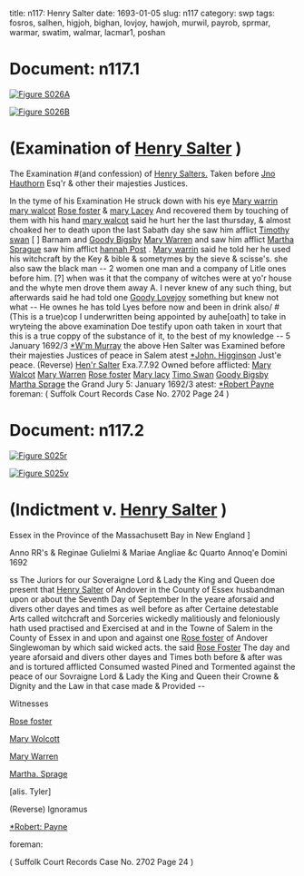 title: n117: Henry Salter
date: 1693-01-05
slug: n117
category: swp
tags: fosros, salhen, higjoh, bighan, lovjoy, hawjoh, murwil, payrob, sprmar, warmar, swatim, walmar, lacmar1, poshan




<div markdown class="doc" id="n117.1">

# Document: n117.1



<span markdown class="figure">[![Figure S026A](archives/Suffolk/small/S026A.jpg)](archives/Suffolk/large/S026A.jpg)</span>



<span markdown class="figure">[![Figure S026B](archives/Suffolk/small/S026B.jpg)](archives/Suffolk/large/S026B.jpg)</span>


# (Examination of [Henry Salter](/tag/salhen.html) )

The Examination #(and confession) of [Henry Salters.](/tag/salhen.html) Taken before [Jno Hauthorn](/tag/hawjoh.html) Esq'r & other their majesties Justices.

In the tyme of his Examination He struck down with his eye [Mary warrin](/tag/warmar.html) [mary walcot](/tag/walmar.html) [Rose foster](/tag/fosros.html) & [mary Lacey](/tag/lacmar1.html) And recovered them by touching of them with his hand [mary walcot](/tag/walmar.html) said he hurt her the last thursday, & almost choaked her to death upon the last Sabath day she saw him afflict [Timothy swan](/tag/swatim.html) [ ] Barnam and [Goody Bigsby](/tag/bighan.html) [Mary Warren](/tag/warmar.html) and saw him afflict [Martha Sprague](/tag/sprmar.html) saw him afflict [hannah Post](/tag/poshan.html) . [Mary warrin](/tag/warmar.html) said he told her he used his witchcraft by the Key & bible & sometymes by the sieve & scisse's. she also saw the black man -- 2 women one man and a company of Litle ones before him. [?] when was it that the company of witches were at yo'r house and the whyte men drove them away A. I never knew of any such thing, but afterwards said he had told one [Goody Lovejoy](/tag/lovjoy.html) something but knew not what -- He ownes he has told Lyes before now and been in drink also/ #(This is a true)cop I underwritten being appointed by auhe[oath]  to take in wryteing the above examination Doe testify upon oath taken in xourt that this is a true coppy of the substance of it, to the best of my knowledge --
5 January 1692/3  [*W'm Murray](/tag/murwil.html) the above Hen Salter was Examined before their majesties Justices of peace in Salem  atest [*John. Higginson](/tag/higjoh.html) Just'e peace. (Reverse)  [Hen'r Salter](/tag/salhen.html) Exa.7.7.92 Owned before    afflicted: [Mary Walcot](/tag/walmar.html) [Mary Warren](/tag/warmar.html) [Rose foster](/tag/fosros.html) [Mary lacy](/tag/lacmar1.html) [Timo Swan](/tag/swatim.html) [Goody Bigsby](/tag/bighan.html) [Martha Sprage](/tag/sprmar.html) the Grand Jury 5: January 1692/3 atest:  [*Robert Payne](/tag/payrob.html) foreman:  ( Suffolk Court Records Case No. 2702 Page 24 )

</div>



<div markdown class="doc" id="n117.2">

# Document: n117.2



<span markdown class="figure">[![Figure S025r](archives/Suffolk/small/S025A.jpg)](archives/Suffolk/large/S025A.jpg)</span>



<span markdown class="figure">[![Figure S025v](archives/Suffolk/small/S025B.jpg)](archives/Suffolk/large/S025B.jpg)</span>


# (Indictment v. [Henry Salter](/tag/salhen.html) )

Essex in the Province of the Massachusett Bay in New England ]

Anno RR's & Reginae Gulielmi & Mariae Angliae &c Quarto Annoq'e Domini 1692 

ss The Juriors for our Soveraigne Lord & Lady the King and Queen doe present that [Henry Salter](/tag/salhen.html) of Andover in the County of Essex husbandman upon or about the Seventh Day of September In the yeare aforsaid and divers other dayes and times as well before as after Certaine detestable Arts called witchcraft and Sorceries wickedly malitiously and feloniously hath used practised and Exercised at and in the Towne of Salem in the County of Essex in and upon and against one [Rose foster](/tag/fosros.html) of Andover Singlewoman by which said wicked acts. the said [Rose Foster](/tag/fosros.html) The day and yeare aforsaid and divers other dayes and Times both before & after was and is tortured afflicted Consumed wasted Pined and Tormented against the peace of our Sovraigne Lord & Lady the King and Queen their Crowne & Dignity and the Law in that case made & Provided --

Witnesses 

[Rose foster](/tag/fosros.html)

[Mary Wolcott](/tag/walmar.html)

[Mary Warren](/tag/warmar.html)

[Martha. Sprage](/tag/sprmar.html)

[alis. Tyler] 

(Reverse) Ignoramus 

[*Robert: Payne](/tag/payrob.html)

foreman: 

( Suffolk Court Records Case No. 2702 Page 24 )


</div>


